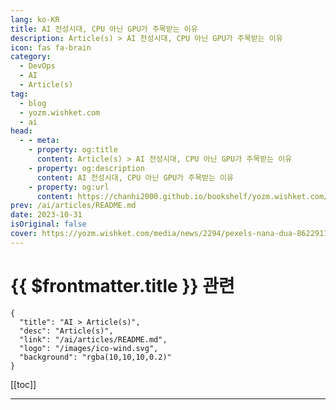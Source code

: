 ```yaml
---
lang: ko-KR
title: AI 전성시대, CPU 아닌 GPU가 주목받는 이유
description: Article(s) > AI 전성시대, CPU 아닌 GPU가 주목받는 이유
icon: fas fa-brain
category: 
  - DevOps
  - AI
  - Article(s)
tag: 
  - blog
  - yozm.wishket.com
  - ai
head:
  - - meta:
    - property: og:title
      content: Article(s) > AI 전성시대, CPU 아닌 GPU가 주목받는 이유
    - property: og:description
      content: AI 전성시대, CPU 아닌 GPU가 주목받는 이유
    - property: og:url
      content: https://chanhi2000.github.io/bookshelf/yozm.wishket.com/2294.html
prev: /ai/articles/README.md
date: 2023-10-31
isOriginal: false
cover: https://yozm.wishket.com/media/news/2294/pexels-nana-dua-8622911.jpg
---
```


# {{ $frontmatter.title }} 관련

```component VPCard
{
  "title": "AI > Article(s)",
  "desc": "Article(s)",
  "link": "/ai/articles/README.md",
  "logo": "/images/ico-wind.svg",
  "background": "rgba(10,10,10,0.2)"
}
```

[[toc]]

---

<SiteInfo
  name="AI 전성시대, CPU 아닌 GPU가 주목받는 이유 | 요즘IT"
  desc="소프트웨어 개발뿐 아니라 사회 전반적으로 AI가 큰 화두입니다. 초거대언어모델(LLM, Large Language Model)인 ChatGPT를 전 세계 사람들이 사용하는 시대가 도래했습니다. 이러한 기술의 발전이 놀라우면서도 한편으론 두렵기도 한데요. 이번 글에서는 AI 기술 발전과 함께 언급되는 GPU(Graphical Processing Unit)의 개념, CPU와의 차이점을 통해 AI에서 GPU가 왜 필요한지 알아보고자 합니다."
  url="https://yozm.wishket.com/magazine/detail/2294/"
  logo="https://yozm.wishket.com/static/renewal/img/global/gnb_yozmit.svg"
  preview="https://yozm.wishket.com/media/news/2294/pexels-nana-dua-8622911.jpg"/>

<!-- TODO: 작성 -->

